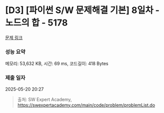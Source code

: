 # [D3] [파이썬 S/W 문제해결 기본] 8일차 - 노드의 합 - 5178 

[문제 링크](https://swexpertacademy.com/main/code/problem/problemDetail.do?contestProbId=AWTa2VIq4mYDFAVT) 

### 성능 요약

메모리: 53,632 KB, 시간: 69 ms, 코드길이: 418 Bytes

### 제출 일자

2025-05-20 20:27



> 출처: SW Expert Academy, https://swexpertacademy.com/main/code/problem/problemList.do